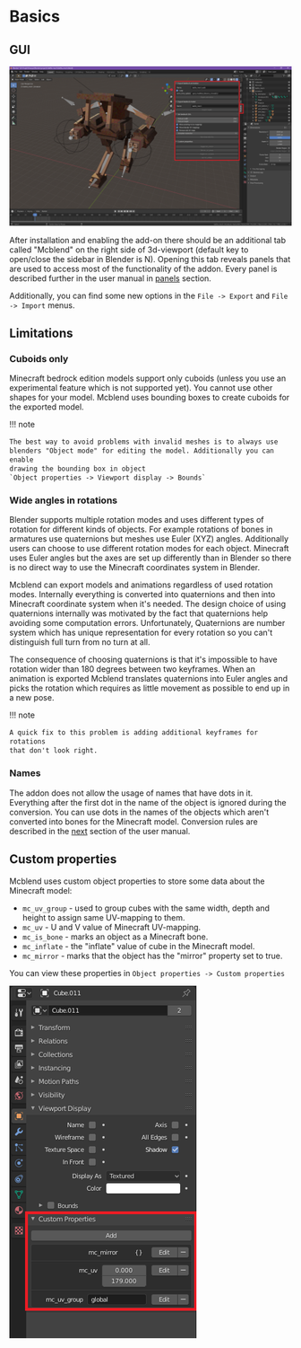 # Basics
## GUI

![](../../img/mcblend_gui_image.png)

After installation and enabling the add-on there should be an additional tab
called "Mcblend" on the right side of 3d-viewport (default key to open/close
the sidebar in Blender is N). Opening this tab reveals panels that are used
to access most of the functionality of the addon. Every panel is described
further in the user manual in [panels](../panels/) section.

Additionally, you can find some new options in the `File -> Export` and
`File -> Import` menus.

## Limitations

### Cuboids only
Minecraft bedrock edition models support only cuboids (unless you use an
experimental feature which is not supported yet). You cannot use other
shapes for your model. Mcblend uses bounding boxes to create cuboids for
the exported model.

!!! note

    The best way to avoid problems with invalid meshes is to always use
    blenders "Object mode" for editing the model. Additionally you can enable
    drawing the bounding box in object
    `Object properties -> Viewport display -> Bounds`

### Wide angles in rotations
Blender supports multiple rotation modes and uses different types of rotation
for different kinds of objects. For example rotations of bones in armatures
use quaternions but meshes use Euler (XYZ) angles. Additionally users can
choose to use different rotation modes for each object. Minecraft uses Euler
angles but the axes are set up differently than in Blender so there is no
direct way to use the Minecraft coordinates system in Blender.

Mcblend can export models and animations regardless of used rotation modes.
Internally everything is converted into quaternions and then into Minecraft
coordinate system when it's needed. The design choice of using quaternions
internally was motivated by the fact that quaternions help avoiding some
computation errors. Unfortunately, Quaternions are number system which has
unique representation for every rotation so you can't distinguish full turn
from no turn at all.

The consequence of choosing quaternions is that it's impossible to have
rotation wider than 180 degrees between two keyframes. When an animation is
exported Mcblend translates quaternions into Euler angles and picks the
rotation which requires as little movement as possible to end up in a new pose.

!!! note

    A quick fix to this problem is adding additional keyframes for rotations
    that don't look right.


### Names
The addon does not allow the usage of names that have dots in it. Everything
after the first dot in the name of the object is ignored during the conversion.
You can use dots in the names of the objects which aren't converted into bones
for the Minecraft model. Conversion rules are described in the
[next](../conversion_rules/) section of the user manual.

## Custom properties
Mcblend uses custom object properties to store some data about the Minecraft
model:

- `mc_uv_group` - used to group cubes with the same width, depth and height to
  assign same UV-mapping to them.
- `mc_uv` - U and V value of Minecraft UV-mapping.
- `mc_is_bone` - marks an object as a Minecraft bone.
- `mc_inflate` - the "inflate" value of cube in the Minecraft model.
- `mc_mirror` - marks that the object has the "mirror" property set to true.

You can view these properties in `Object properties -> Custom properties`

![](../../img/custom_properties.png)
